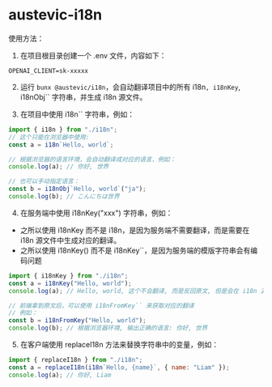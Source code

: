 # austevic-i18n

使用方法：

1. 在项目根目录创建一个 .env 文件，内容如下：

```
OPENAI_CLIENT=sk-xxxxx
```

2. 运行 `bunx @austevic/i18n`，会自动翻译项目中的所有 i18n`, i18nKey`, i18nObj`` 字符串，并生成 i18n 源文件。

3. 在项目中使用 i18n`` 字符串，例如：

```js
import { i18n } from "./i18n";
// 这个只能在浏览器中使用:
const a = i18n`Hello, world`;

// 根据浏览器的语言环境，会自动翻译成对应的语言，例如：
console.log(a); // 你好, 世界

// 也可以手动指定语言：
const b = i18nObj`Hello, world`("ja");
console.log(b); // こんにちは世界
```

4. 在服务端中使用 i18nKey("xxx") 字符串，例如：

- 之所以使用 i18nKey 而不是 i18n，是因为服务端不需要翻译，而是需要在 i18n 源文件中生成对应的翻译。
- 之所以使用 i18nKey() 而不是 i18nKey``，是因为服务端的模版字符串会有编码问题

```js
import { i18nKey } from "./i18n";
const a = i18nKey("Hello, world");
console.log(a); // Hello, world, 这个不会翻译, 而是反回原文, 但是会在 i18n 源文件中生成对应的翻译

// 前端拿到原文后，可以使用 i18nFromKey`` 来获取对应的翻译
// 例如：
const b = i18nFromKey("Hello, world");
console.log(b); // 根据浏览器环境, 输出正确的语言: 你好, 世界
```

5. 在客户端使用 replaceI18n 方法来替换字符串中的变量，例如：

```js
import { replaceI18n } from "./i18n";
const a = replaceI18n(i18n`Hello, {name}`, { name: "Liam" });
console.log(a); // 你好, Liam
```
